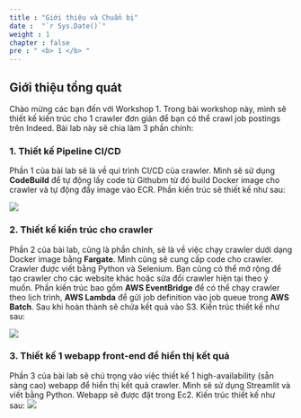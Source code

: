 ```yaml
---
title : "Giới thiệu và Chuẩn bị"
date :  "`r Sys.Date()`" 
weight : 1 
chapter : false
pre : " <b> 1 </b> "
---
```


## Giới thiệu tổng quát
Chào mừng các bạn đến với Workshop 1. Trong bài workshop này, mình sẽ thiết kế kiến trúc cho 1 crawler đơn giản để bạn có thể crawl job postings trên Indeed. Bài lab này sẽ chia làm 3 phần chính:

### 1. Thiết kế Pipeline CI/CD
Phần 1 của bài lab sẽ là về qui trình CI/CD của crawler. Mình sẽ sử dụng **CodeBuild** để tự động lấy code từ Githubm từ đó build Docker image cho crawler và tự động đẩy image vào ECR. Phần kiến trúc sẽ thiết kế như sau:

![](/images/third.png)

### 2. Thiết kế kiến trúc cho crawler
Phần 2 của bài lab, cũng là phần chính, sẽ là về việc chạy crawler dưới dạng Docker image bằng **Fargate**. Mình cũng sẽ cung cấp code cho crawler. Crawler được viết bằng Python và Selenium. Bạn cũng có thể mở rộng để tạo crawler cho các website khác hoặc sửa đổi crawler hiện tại theo ý muốn. Phần kiến trúc bao gồm **AWS EventBridge** để có thể chạy crawler theo lịch trình, **AWS Lambda** để gửi job definition vào job queue trong **AWS Batch**. Sau khi hoàn thành sẽ chứa kết quả vào S3. Kiến trúc thiết kế như sau:

![](/images/second.png)

### 3. Thiết kế 1 webapp front-end để hiển thị kết quả
Phần 3 của bài lab sẽ chú trọng vào việc thiết kế 1 high-availability (sẵn sàng cao) webapp để hiển thị kết quả crawler. Mình sẽ sử dụng Streamlit và viết bằng Python. Webapp sẽ được đặt trong Ec2. Kiến trúc thiết kế như sau:
![](/images/forth.png)

